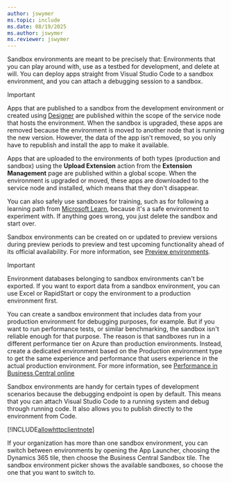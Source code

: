 ```yaml
---
author: jswymer
ms.topic: include
ms.date: 08/19/2025
ms.author: jswymer
ms.reviewer: jswymer
---
```

Sandbox environments are meant to be precisely that: Environments that you can play around with, use as a testbed for development, and delete at will. You can deploy apps straight from Visual Studio Code to a sandbox environment, and you can attach a debugging session to a sandbox.  

> [!IMPORTANT]
> Apps that are published to a sandbox from the development environment or created using [Designer](../devenv-inclient-designer.md) are published within the scope of the service node that hosts the environment. When the sandbox is upgraded, these apps are removed because the environment is moved to another node that is running the new version. However, the data of the app isn't removed, so you only have to republish and install the app to make it available.  
>
> Apps that are uploaded to the environments of both types (production and sandbox) using the **Upload Extension** action from the **Extension Management** page are published within a global scope. When the environment is upgraded or moved, these apps are downloaded to the service node and installed, which means that they don't disappear.

You can also safely use sandboxes for training, such as for following a learning path from [Microsoft Learn](/learn/dynamics365/business-central?WT.mc_id=dyn365bc_landingpage-docs), because it's a safe environment to experiment with. If anything goes wrong, you just delete the sandbox and start over.

Sandbox environments can be created on or updated to preview versions during preview periods to preview and test upcoming functionality ahead of its official availability. For more information, see [Preview environments](/dynamics365/business-central/dev-itpro/administration/preview-environments).

> [!IMPORTANT]
> Environment databases belonging to sandbox environments can't be exported. If you want to export data from a sandbox environment, you can use Excel or RapidStart or copy the environment to a production environment first.

You can create a sandbox environment that includes data from your production environment for debugging purposes, for example. But if you want to run performance tests, or similar benchmarking, the sandbox isn't reliable enough for that purpose. The reason is that sandboxes run in a different performance tier on Azure than production environments. Instead, create a dedicated environment based on the Production environment type to get the same experience and performance that users experience in the actual production environment. For more information, see [Performance in Business Central online](../../performance/performance-online.md)

Sandbox environments are handy for certain types of development scenarios because the debugging endpoint is open by default. This means that you can attach Visual Studio Code to a running system and debug through running code. It also allows you to publish directly to the environment from Code.  

[!INCLUDE[allowhttpclientnote](../../includes/include-http-allowhttpclient-note.md)]

If your organization has more than one sandbox environment, you can switch between environments by opening the App Launcher, choosing the Dynamics 365 tile, then choose the Business Central Sandbox tile. The sandbox environment picker shows the available sandboxes, so choose the one that you want to switch to.

